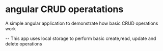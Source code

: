 # angular **CRUD** operatations
A simple angular application to demonstrate how basic CRUD operations work 

-- This app uses local storage to perform basic create,read, update and delete operations 

 
